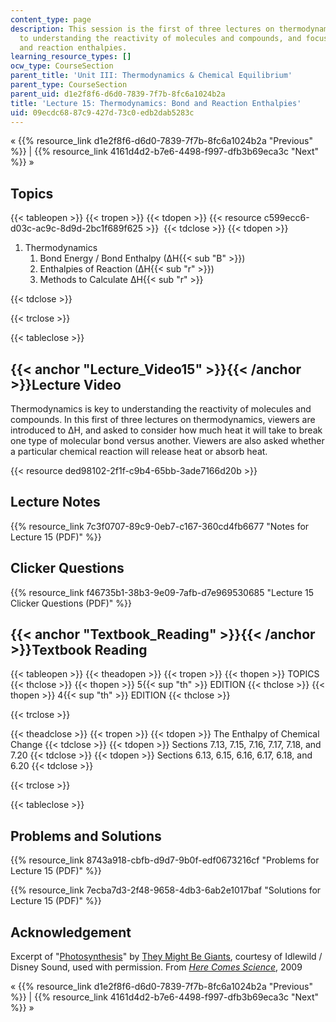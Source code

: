 ```yaml
---
content_type: page
description: This session is the first of three lectures on thermodynamics, the key
  to understanding the reactivity of molecules and compounds, and focuses on bond
  and reaction enthalpies.
learning_resource_types: []
ocw_type: CourseSection
parent_title: 'Unit III: Thermodynamics & Chemical Equilibrium'
parent_type: CourseSection
parent_uid: d1e2f8f6-d6d0-7839-7f7b-8fc6a1024b2a
title: 'Lecture 15: Thermodynamics: Bond and Reaction Enthalpies'
uid: 09ecdc68-87c9-427d-73c0-edb2dab5283c
---
```


« {{% resource_link d1e2f8f6-d6d0-7839-7f7b-8fc6a1024b2a "Previous" %}} | {{% resource_link 4161d4d2-b7e6-4498-f997-dfb3b69eca3c "Next" %}} »

Topics
------

{{< tableopen >}}
{{< tropen >}}
{{< tdopen >}}
{{< resource c599ecc6-d03c-ac9c-8d9d-2bc1f689f625 >}} 
{{< tdclose >}}
{{< tdopen >}}


1.  Thermodynamics
    1.  Bond Energy / Bond Enthalpy (∆H{{< sub "B" >}})
    2.  Enthalpies of Reaction (∆H{{< sub "r" >}})
    3.  Methods to Calculate ∆H{{< sub "r" >}}


{{< tdclose >}}

{{< trclose >}}

{{< tableclose >}}

{{< anchor "Lecture_Video15" >}}{{< /anchor >}}Lecture Video
------------------------------------------------------------

Thermodynamics is key to understanding the reactivity of molecules and compounds. In this first of three lectures on thermodynamics, viewers are introduced to ∆H, and asked to consider how much heat it will take to break one type of molecular bond versus another. Viewers are also asked whether a particular chemical reaction will release heat or absorb heat.

{{< resource ded98102-2f1f-c9b4-65bb-3ade7166d20b >}}

Lecture Notes
-------------

{{% resource_link 7c3f0707-89c9-0eb7-c167-360cd4fb6677 "Notes for Lecture 15 (PDF)" %}}

Clicker Questions
-----------------

{{% resource_link f46735b1-38b3-9e09-7afb-d7e969530685 "Lecture 15 Clicker Questions (PDF)" %}}

{{< anchor "Textbook_Reading" >}}{{< /anchor >}}Textbook Reading
----------------------------------------------------------------

{{< tableopen >}}
{{< theadopen >}}
{{< tropen >}}
{{< thopen >}}
TOPICS
{{< thclose >}}
{{< thopen >}}
5{{< sup "th" >}} EDITION
{{< thclose >}}
{{< thopen >}}
4{{< sup "th" >}} EDITION
{{< thclose >}}

{{< trclose >}}

{{< theadclose >}}
{{< tropen >}}
{{< tdopen >}}
The Enthalpy of Chemical Change
{{< tdclose >}}
{{< tdopen >}}
Sections 7.13, 7.15, 7.16, 7.17, 7.18, and 7.20
{{< tdclose >}}
{{< tdopen >}}
Sections 6.13, 6.15, 6.16, 6.17, 6.18, and 6.20
{{< tdclose >}}

{{< trclose >}}

{{< tableclose >}}

Problems and Solutions
----------------------

{{% resource_link 8743a918-cbfb-d9d7-9b0f-edf0673216cf "Problems for Lecture 15 (PDF)" %}}

{{% resource_link 7ecba7d3-2f48-9658-4db3-6ab2e1017baf "Solutions for Lecture 15 (PDF)" %}}

Acknowledgement
---------------

Excerpt of "[Photosynthesis](https://youtu.be/LgYPeeABoUs)" by [They Might Be Giants](http://www.theymightbegiants.com/), courtesy of Idlewild / Disney Sound, used with permission. From [_Here Comes Science_](https://www.theymightbegiants.com/here-comes-science), 2009

« {{% resource_link d1e2f8f6-d6d0-7839-7f7b-8fc6a1024b2a "Previous" %}} | {{% resource_link 4161d4d2-b7e6-4498-f997-dfb3b69eca3c "Next" %}} »